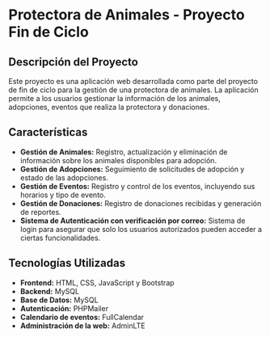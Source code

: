 # Protectora de Animales - Proyecto Fin de Ciclo

## Descripción del Proyecto
Este proyecto es una aplicación web desarrollada como parte del proyecto de fin de ciclo para la gestión de una protectora de animales. La aplicación permite a los usuarios gestionar la información de los animales, adopciones, eventos que realiza la protectora y donaciones.

## Características
- **Gestión de Animales:** Registro, actualización y eliminación de información sobre los animales disponibles para adopción.
- **Gestión de Adopciones:** Seguimiento de solicitudes de adopción y estado de las adopciones.
- **Gestión de Eventos:** Registro y control de los eventos, incluyendo sus horarios y tipo de evento.
- **Gestión de Donaciones:** Registro de donaciones recibidas y generación de reportes.
- **Sistema de Autenticación con verificación por correo:** Sistema de login para asegurar que solo los usuarios autorizados pueden acceder a ciertas funcionalidades.

## Tecnologías Utilizadas
- **Frontend:** HTML, CSS, JavaScript y Bootstrap
- **Backend:** MySQL
- **Base de Datos:** MySQL
- **Autenticación:** PHPMailer
- **Calendario de eventos:** FullCalendar
- **Administración de la web:** AdminLTE
